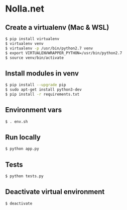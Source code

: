 # Nolla.net

## Create a virtualenv (Mac & WSL)
```bash
$ pip install virtualenv
$ virtualenv venv
$ virtualenv -p /usr/bin/python2.7 venv
$ export VIRTUALENVWRAPPER_PYTHON=/usr/bin/python2.7
$ source venv/bin/activate
```

## Install modules in venv
```bash
$ pip install --upgrade pip
$ sudo apt-get install python3-dev
$ pip install -r requirements.txt
```

## Environment vars
```bash
$ . env.sh
```

## Run locally
```bash
$ python app.py
```

## Tests
```bash
$ python tests.py
```

## Deactivate virtual environment
```bash
$ deactivate
```